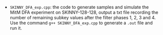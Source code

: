 - `SKINNY_DFA_exp.cpp`: the code to generate samples and simulate the MitM DFA experiment on SKINNY-128-128, output a txt file recording the number of remaining subkey values after the filter phases 1, 2, 3 and 4. Use the command `g++ SKINNY_DFA_exp.cpp` to generate a `.out` file and run it.